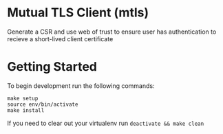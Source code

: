 # Mutual TLS Client (mtls)

Generate a CSR and use web of trust to ensure user has authentication to
recieve a short-lived client certificate

# Getting Started

To begin development run the following commands:

```shell
make setup
source env/bin/activate
make install
```

If you need to clear out your virtualenv run `deactivate && make clean`
